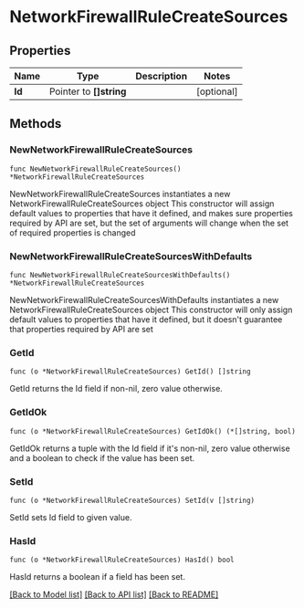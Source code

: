 # NetworkFirewallRuleCreateSources

## Properties

Name | Type | Description | Notes
------------ | ------------- | ------------- | -------------
**Id** | Pointer to **[]string** |  | [optional] 

## Methods

### NewNetworkFirewallRuleCreateSources

`func NewNetworkFirewallRuleCreateSources() *NetworkFirewallRuleCreateSources`

NewNetworkFirewallRuleCreateSources instantiates a new NetworkFirewallRuleCreateSources object
This constructor will assign default values to properties that have it defined,
and makes sure properties required by API are set, but the set of arguments
will change when the set of required properties is changed

### NewNetworkFirewallRuleCreateSourcesWithDefaults

`func NewNetworkFirewallRuleCreateSourcesWithDefaults() *NetworkFirewallRuleCreateSources`

NewNetworkFirewallRuleCreateSourcesWithDefaults instantiates a new NetworkFirewallRuleCreateSources object
This constructor will only assign default values to properties that have it defined,
but it doesn't guarantee that properties required by API are set

### GetId

`func (o *NetworkFirewallRuleCreateSources) GetId() []string`

GetId returns the Id field if non-nil, zero value otherwise.

### GetIdOk

`func (o *NetworkFirewallRuleCreateSources) GetIdOk() (*[]string, bool)`

GetIdOk returns a tuple with the Id field if it's non-nil, zero value otherwise
and a boolean to check if the value has been set.

### SetId

`func (o *NetworkFirewallRuleCreateSources) SetId(v []string)`

SetId sets Id field to given value.

### HasId

`func (o *NetworkFirewallRuleCreateSources) HasId() bool`

HasId returns a boolean if a field has been set.


[[Back to Model list]](../README.md#documentation-for-models) [[Back to API list]](../README.md#documentation-for-api-endpoints) [[Back to README]](../README.md)


